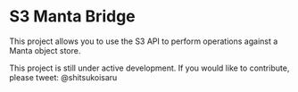 # S3 Manta Bridge

This project allows you to use the S3 API to perform operations against a Manta object store.

This project is still under active development. If you would like to contribute,
please tweet: @shitsukoisaru
